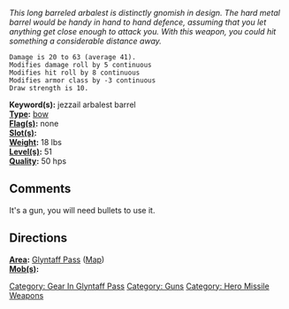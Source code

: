 *This long barreled arbalest is distinctly gnomish in design. The hard
metal barrel would be handy in hand to hand defence, assuming that you
let anything get close enough to attack you. With this weapon, you could
hit something a considerable distance away.*

`Damage is 20 to 63 (average 41).`  
`Modifies damage roll by 5 continuous`  
`Modifies hit roll by 8 continuous`  
`Modifies armor class by -3 continuous`  
`Draw strength is 10.`

**Keyword(s):** jezzail arbalest barrel  
**[Type](:Category:_Object_Types.md "wikilink"):**
[bow](:Category:_Bows.md "wikilink")  
**[Flag(s)](:Category:_Object_Flags.md "wikilink"):** none  
**[Slot(s)](Object_Slots.md "wikilink"):** <wielded>  
**[Weight](Object_Weight.md "wikilink"):** 18 lbs  
**[Level(s)](Object_Level.md "wikilink"):** 51  
**[Quality](Object_Quality.md "wikilink"):** 50 hps  

## Comments

It's a gun, you will need bullets to use it.

## Directions

**[Area](:Category:_Areas.md "wikilink"):** [ Glyntaff
Pass](:Category:_Glyntaff_Pass.md "wikilink")
([Map](Glyntaff_Pass_Map.md "wikilink"))  
**[Mob(s)](:Category:_Mobs.md "wikilink"):**  

[Category: Gear In Glyntaff
Pass](Category:_Gear_In_Glyntaff_Pass "wikilink") [Category:
Guns](Category:_Guns "wikilink") [Category: Hero Missile
Weapons](Category:_Hero_Missile_Weapons "wikilink")
